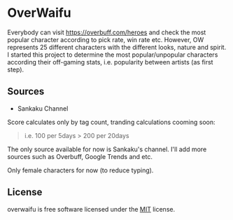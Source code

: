 # OverWaifu

Everybody can visit https://overbuff.com/heroes and check the most popular
character according to pick rate, win rate etc. However, OW represents 25
different characters with the different looks, nature and spirit. I started this
project to determine the most popular/unpopular characters according their
off-gaming stats, i.e. popularity between artists (as first step).

## Sources

* Sankaku Channel

Score calculates only by tag count, tranding calculations cooming soon:

> i.e. 100 per 5days > 200 per 20days

The only source available for now is Sankaku's channel. I'll add more sources
such as Overbuff, Google Trends and etc.

Only female characters for now (to reduce typing).

## License

overwaifu is free software licensed under the [MIT](LICENSE) license.
